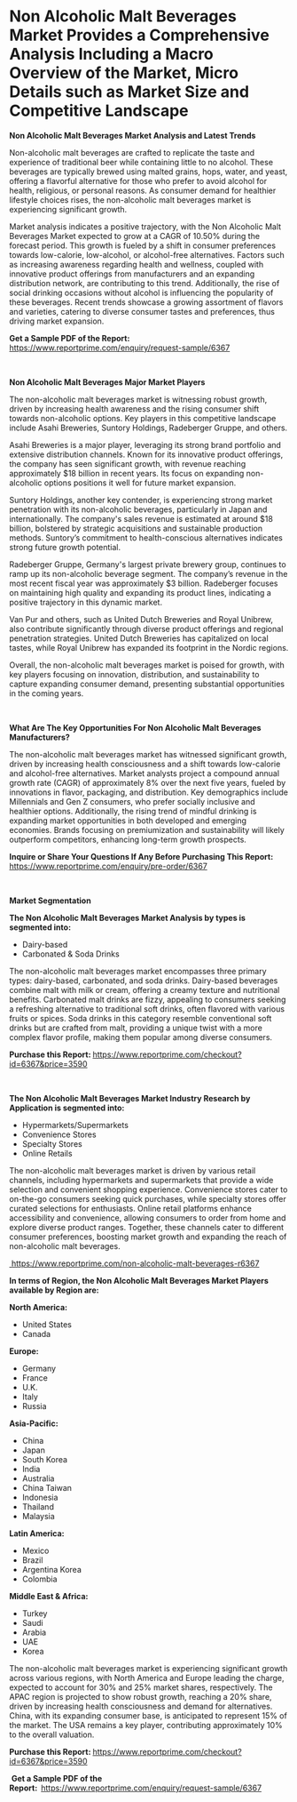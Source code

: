 <p><h1>Non Alcoholic Malt Beverages Market Provides a Comprehensive Analysis Including a Macro Overview of the Market, Micro Details such as Market Size and Competitive Landscape</h1></p><p><strong>Non Alcoholic Malt Beverages Market Analysis and Latest Trends</strong></p>
<p><p>Non-alcoholic malt beverages are crafted to replicate the taste and experience of traditional beer while containing little to no alcohol. These beverages are typically brewed using malted grains, hops, water, and yeast, offering a flavorful alternative for those who prefer to avoid alcohol for health, religious, or personal reasons. As consumer demand for healthier lifestyle choices rises, the non-alcoholic malt beverages market is experiencing significant growth.</p><p>Market analysis indicates a positive trajectory, with the Non Alcoholic Malt Beverages Market expected to grow at a CAGR of 10.50% during the forecast period. This growth is fueled by a shift in consumer preferences towards low-calorie, low-alcohol, or alcohol-free alternatives. Factors such as increasing awareness regarding health and wellness, coupled with innovative product offerings from manufacturers and an expanding distribution network, are contributing to this trend. Additionally, the rise of social drinking occasions without alcohol is influencing the popularity of these beverages. Recent trends showcase a growing assortment of flavors and varieties, catering to diverse consumer tastes and preferences, thus driving market expansion.</p></p>
<p><strong>Get a Sample PDF of the Report:&nbsp;</strong> <a href="https://www.reportprime.com/enquiry/request-sample/6367?utm_campaign=4575&utm_medium=2&utm_source=Github&utm_content=ia&utm_term=15052025&utm_id=non-alcoholic-malt-beverages">https://www.reportprime.com/enquiry/request-sample/6367</a></p>
<p>&nbsp;</p>
<p><strong>Non Alcoholic Malt Beverages Major Market Players</strong></p>
<p><p>The non-alcoholic malt beverages market is witnessing robust growth, driven by increasing health awareness and the rising consumer shift towards non-alcoholic options. Key players in this competitive landscape include Asahi Breweries, Suntory Holdings, Radeberger Gruppe, and others.</p><p>Asahi Breweries is a major player, leveraging its strong brand portfolio and extensive distribution channels. Known for its innovative product offerings, the company has seen significant growth, with revenue reaching approximately $18 billion in recent years. Its focus on expanding non-alcoholic options positions it well for future market expansion.</p><p>Suntory Holdings, another key contender, is experiencing strong market penetration with its non-alcoholic beverages, particularly in Japan and internationally. The company's sales revenue is estimated at around $18 billion, bolstered by strategic acquisitions and sustainable production methods. Suntory’s commitment to health-conscious alternatives indicates strong future growth potential.</p><p>Radeberger Gruppe, Germany's largest private brewery group, continues to ramp up its non-alcoholic beverage segment. The company’s revenue in the most recent fiscal year was approximately $3 billion. Radeberger focuses on maintaining high quality and expanding its product lines, indicating a positive trajectory in this dynamic market.</p><p>Van Pur and others, such as United Dutch Breweries and Royal Unibrew, also contribute significantly through diverse product offerings and regional penetration strategies. United Dutch Breweries has capitalized on local tastes, while Royal Unibrew has expanded its footprint in the Nordic regions.</p><p>Overall, the non-alcoholic malt beverages market is poised for growth, with key players focusing on innovation, distribution, and sustainability to capture expanding consumer demand, presenting substantial opportunities in the coming years.</p></p>
<p>&nbsp;</p>
<p><strong>What Are The Key Opportunities For Non Alcoholic Malt Beverages Manufacturers?</strong></p>
<p><p>The non-alcoholic malt beverages market has witnessed significant growth, driven by increasing health consciousness and a shift towards low-calorie and alcohol-free alternatives. Market analysts project a compound annual growth rate (CAGR) of approximately 8% over the next five years, fueled by innovations in flavor, packaging, and distribution. Key demographics include Millennials and Gen Z consumers, who prefer socially inclusive and healthier options. Additionally, the rising trend of mindful drinking is expanding market opportunities in both developed and emerging economies. Brands focusing on premiumization and sustainability will likely outperform competitors, enhancing long-term growth prospects.</p></p>
<p><strong>Inquire or Share Your Questions If Any Before Purchasing This Report:</strong> <a href="https://www.reportprime.com/enquiry/pre-order/6367?utm_campaign=4575&utm_medium=2&utm_source=Github&utm_content=ia&utm_term=15052025&utm_id=non-alcoholic-malt-beverages">https://www.reportprime.com/enquiry/pre-order/6367</a></p>
<p>&nbsp;</p>
<p><strong>Market Segmentation</strong></p>
<p><strong>The Non Alcoholic Malt Beverages Market Analysis by types is segmented into:</strong></p>
<p><ul><li>Dairy-based</li><li>Carbonated & Soda Drinks</li></ul></p>
<p><p>The non-alcoholic malt beverages market encompasses three primary types: dairy-based, carbonated, and soda drinks. Dairy-based beverages combine malt with milk or cream, offering a creamy texture and nutritional benefits. Carbonated malt drinks are fizzy, appealing to consumers seeking a refreshing alternative to traditional soft drinks, often flavored with various fruits or spices. Soda drinks in this category resemble conventional soft drinks but are crafted from malt, providing a unique twist with a more complex flavor profile, making them popular among diverse consumers.</p></p>
<p><strong>Purchase this Report:&nbsp;</strong><a href="https://www.reportprime.com/checkout?id=6367&price=3590&utm_campaign=4575&utm_medium=2&utm_source=Github&utm_content=ia&utm_term=15052025&utm_id=non-alcoholic-malt-beverages">https://www.reportprime.com/checkout?id=6367&price=3590</a></p>
<p>&nbsp;</p>
<p><strong>The Non Alcoholic Malt Beverages Market Industry Research by Application is segmented into:</strong></p>
<p><ul><li>Hypermarkets/Supermarkets</li><li>Convenience Stores</li><li>Specialty Stores</li><li>Online Retails</li></ul></p>
<p><p>The non-alcoholic malt beverages market is driven by various retail channels, including hypermarkets and supermarkets that provide a wide selection and convenient shopping experience. Convenience stores cater to on-the-go consumers seeking quick purchases, while specialty stores offer curated selections for enthusiasts. Online retail platforms enhance accessibility and convenience, allowing consumers to order from home and explore diverse product ranges. Together, these channels cater to different consumer preferences, boosting market growth and expanding the reach of non-alcoholic malt beverages.</p></p>
<p><a href="https://www.reportprime.com/non-alcoholic-malt-beverages-r6367?utm_campaign=4575&utm_medium=2&utm_source=Github&utm_content=ia&utm_term=15052025&utm_id=non-alcoholic-malt-beverages">&nbsp;https://www.reportprime.com/non-alcoholic-malt-beverages-r6367</a></p>
<p><strong>In terms of Region, the Non Alcoholic Malt Beverages Market Players available by Region are:</strong></p>
<p>
    <p> <strong> North America: </strong>
        <ul>
            <li>United States</li>
            <li>Canada</li>
        </ul>
        </p> 
    <p> <strong> Europe: </strong>
        <ul>
            <li>Germany</li>
            <li>France</li>
            <li>U.K.</li>
            <li>Italy</li>
            <li>Russia</li>
        </ul>
        </p> 
    <p> <strong> Asia-Pacific: </strong>
        <ul>
            <li>China</li>
            <li>Japan</li>
            <li>South Korea</li>
            <li>India</li>
            <li>Australia</li>
            <li>China Taiwan</li>
            <li>Indonesia</li>
            <li>Thailand</li>
            <li>Malaysia</li>
        </ul>
        </p> 
    <p> <strong> Latin America: </strong>
        <ul>
            <li>Mexico</li>
            <li>Brazil</li>
            <li>Argentina Korea</li>
            <li>Colombia</li>
        </ul>
        </p> 
    <p> <strong> Middle East & Africa: </strong>
        <ul>
            <li>Turkey</li>
            <li>Saudi</li>
            <li>Arabia</li>
            <li>UAE</li>
            <li>Korea</li>
        </ul>
    </p>
    </p>
<p><p>The non-alcoholic malt beverages market is experiencing significant growth across various regions, with North America and Europe leading the charge, expected to account for 30% and 25% market shares, respectively. The APAC region is projected to show robust growth, reaching a 20% share, driven by increasing health consciousness and demand for alternatives. China, with its expanding consumer base, is anticipated to represent 15% of the market. The USA remains a key player, contributing approximately 10% to the overall valuation.</p></p>
<p><strong>Purchase this Report: </strong><a href="https://www.reportprime.com/checkout?id=6367&price=3590&utm_campaign=4575&utm_medium=2&utm_source=Github&utm_content=ia&utm_term=15052025&utm_id=non-alcoholic-malt-beverages">https://www.reportprime.com/checkout?id=6367&price=3590</a></p>
<p>&nbsp;<strong>Get a Sample PDF of the Report:&nbsp;&nbsp;</strong><a href="https://www.reportprime.com/enquiry/request-sample/6367?utm_campaign=4575&utm_medium=2&utm_source=Github&utm_content=ia&utm_term=15052025&utm_id=non-alcoholic-malt-beverages">https://www.reportprime.com/enquiry/request-sample/6367</a></p>
<p><strong></strong></p>
<p><p></p><p></p><p></p></p>